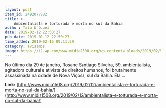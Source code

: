 ```yaml
---
layout: post
item_id: 2492077882
title: >-
    Ambientalista é torturada e morta no sul da Bahia
author: Tatu D'Oquei
date: 2019-02-12 22:50:27
pub_date: 2019-02-12 22:50:27
time_added: 2019-02-16 09:11:59
category: avisamos
image: https://i2.wp.com/www.midia1508.org/wp-content/uploads/2019/02/524482_103136809820653_125213637_n.jpg?fit=394%2C543
---
```


No último dia 29 de janeiro, Rosane Santiago Silveira, 59, ambientalista, agitadora cultural e ativista de direitos humanos, foi brutalmente assassinada na cidade de Nova Viçosa, sul da Bahia. Ela …

**Link:** [http://www.midia1508.org/2019/02/12/ambientalista-e-torturada-e-morta-no-sul-da-bahia/](http://www.midia1508.org/2019/02/12/ambientalista-e-torturada-e-morta-no-sul-da-bahia/)

